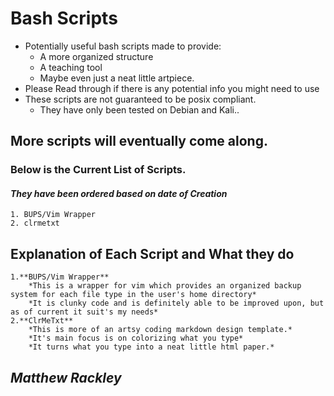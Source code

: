 # Bash Scripts

* Potentially useful bash scripts made to provide: 
	- A more organized structure
	- A teaching tool
	- Maybe even just a neat little artpiece.
* Please Read through if there is any potential info you might need to use
* These scripts are not guaranteed to be posix compliant. 
	- They have only been tested on Debian and Kali..

## More scripts will eventually come along.
### Below is the Current List of Scripts.
#### *They have been ordered based on date of Creation*
	1. BUPS/Vim Wrapper
	2. clrmetxt

## Explanation of Each Script and What they do
	1.**BUPS/Vim Wrapper**
		*This is a wrapper for vim which provides an organized backup system for each file type in the user's home directory*
		*It is clunky code and is definitely able to be improved upon, but as of current it suit's my needs*
	2.**ClrMeTxt**
		*This is more of an artsy coding markdown design template.*
		*It's main focus is on colorizing what you type*
		*It turns what you type into a neat little html paper.*


## ***Matthew Rackley***
